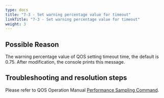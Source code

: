 ```yaml
---
type: docs
title: "7-3 - Set warning percentage value for timeout"
linkTitle: "7-3 - Set warning percentage value for timeout"
weight: 3
---
```


## Possible Reason

The warning percentage value of QOS setting timeout time, the default is 0.75. After modification, the console prints this message.

## Troubleshooting and resolution steps


Please refer to QOS Operation Manual [Performance Sampling Command](/en/docs3-v2/java-sdk/reference-manual/qos/profiler/).
<p style="margin-top: 3rem;"> </p>